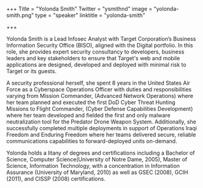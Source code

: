 +++
Title = "Yolonda Smith"
Twitter = "ysmithnd"
image = "yolonda-smith.png"
type = "speaker"
linktitle = "yolonda-smith"

+++

Yolonda Smith is a Lead Infosec Analyst with Target Corporation’s Business Information Security Office (BISO), aligned with the Digital portfolio. In this role, she provides expert security consultancy to developers, business leaders and key stakeholders to ensure that Target's web and mobile applications are designed, developed and deployed with minimal risk to Target or its guests.

A security professional herself, she spent 8 years in the United States Air Force as a Cyberspace Operations Officer with duties and responsibilities varying from Mission Commander, (Advanced Network Operations) where her team planned and executed the first DoD Cyber Threat Hunting Missions to Flight Commander, (Cyber Defense Capabilities Development) where her team developed and fielded the first and only malware neutralization tool for the Predator Drone Weapon System. Additionally, she successfully completed multiple deployments in support of Operations Iraqi Freedom and Enduring Freedom where her teams delivered secure, reliable communications capabilities to forward-deployed units on-demand.

Yolonda holds a litany of degrees and certifications including a Bachelor of Science, Computer Science(University of Notre Dame, 2005), Master of Science, Information Technology, with a concentration in Information Assurance (University of Maryland, 2010) as well as GSEC (2008), GCIH (2011), and CISSP (2008) certifications.
